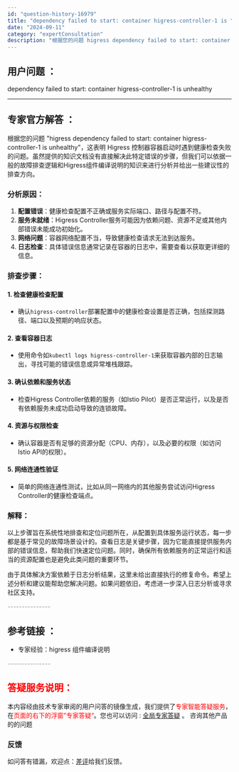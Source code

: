 ```yaml
---
id: "question-history-16979"
title: "dependency failed to start: container higress-controller-1 is "
date: "2024-09-11"
category: "expertConsultation"
description: "根据您的问题 higress dependency failed to start: container higress-controller-1 is unhealthy，这表明 Higress 控制器容器启动时遇到健康检查失败的问题。虽然提供的知识文档没有直接解决此特定错误的步骤，但我们可以依据"
---
```


## 用户问题 ： 
 dependency failed to start: container higress-controller-1 is unhealthy  

---------------
## 专家官方解答 ：

根据您的问题 "higress dependency failed to start: container higress-controller-1 is unhealthy"，这表明 Higress 控制器容器启动时遇到健康检查失败的问题。虽然提供的知识文档没有直接解决此特定错误的步骤，但我们可以依据一般的故障排查逻辑和Higress组件编译说明的知识来进行分析并给出一些建议性的排查方向。

### 分析原因：

1. **配置错误**：健康检查配置不正确或服务实际端口、路径与配置不符。
2. **服务未就绪**：Higress Controller服务可能因为依赖问题、资源不足或其他内部错误未能成功初始化。
3. **网络问题**：容器网络配置不当，导致健康检查请求无法到达服务。
4. **日志检查**：具体错误信息通常记录在容器的日志中，需要查看以获取更详细的信息。

### 排查步骤：

#### 1. 检查健康检查配置
- 确认`higress-controller`部署配置中的健康检查设置是否正确，包括探测路径、端口以及预期的响应状态。

#### 2. 查看容器日志
- 使用命令如`kubectl logs higress-controller-1`来获取容器内部的日志输出，寻找可能的错误信息或异常堆栈跟踪。

#### 3. 确认依赖和服务状态
- 检查Higress Controller依赖的服务（如Istio Pilot）是否正常运行，以及是否有依赖服务未成功启动导致的连锁故障。

#### 4. 资源与权限检查
- 确认容器是否有足够的资源分配（CPU、内存），以及必要的权限（如访问Istio API的权限）。

#### 5. 网络连通性验证
- 简单的网络连通性测试，比如从同一网络内的其他服务尝试访问Higress Controller的健康检查端点。

### 解释：
以上步骤旨在系统性地排查和定位问题所在，从配置到具体服务运行状态，每一步都是基于常见的故障场景设计的。查看日志是关键步骤，因为它能直接提供服务内部的错误信息，帮助我们快速定位问题。同时，确保所有依赖服务的正常运行和适当的资源配置也是避免此类问题的重要环节。

由于具体解决方案依赖于日志分析结果，这里未给出直接执行的修复命令。希望上述分析和建议能帮助您解决问题。如果问题依旧，考虑进一步深入日志分析或寻求社区支持。


<font color="#949494">---------------</font> 


## 参考链接 ：

* 专家经验：higress 组件编译说明 


 <font color="#949494">---------------</font> 
 


## <font color="#FF0000">答疑服务说明：</font> 

本内容经由技术专家审阅的用户问答的镜像生成，我们提供了<font color="#FF0000">专家智能答疑服务</font>，在<font color="#FF0000">页面的右下的浮窗”专家答疑“</font>。您也可以访问 : [全局专家答疑](https://answer.opensource.alibaba.com/docs/intro) 。 咨询其他产品的的问题

### 反馈
如问答有错漏，欢迎点：[差评](https://ai.nacos.io/user/feedbackByEnhancerGradePOJOID?enhancerGradePOJOId=16986)给我们反馈。
